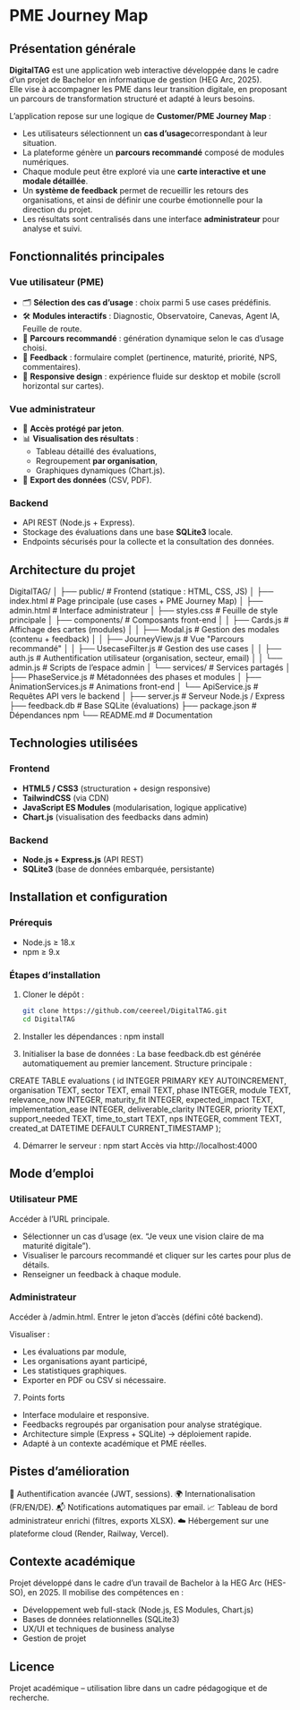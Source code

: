 # PME Journey Map

## Présentation générale
**DigitalTAG** est une application web interactive développée dans le cadre d’un projet de Bachelor en informatique de gestion (HEG Arc, 2025).  
Elle vise à accompagner les PME dans leur transition digitale, en proposant un parcours de transformation structuré et adapté à leurs besoins.

L’application repose sur une logique de **Customer/PME Journey Map** :  
- Les utilisateurs sélectionnent un **cas d’usage**correspondant à leur situation.  
- La plateforme génère un **parcours recommandé** composé de modules numériques.  
- Chaque module peut être exploré via une **carte interactive et une modale détaillée**.  
- Un **système de feedback** permet de recueillir les retours des organisations, et ainsi de définir une courbe émotionnelle pour la direction du projet.  
- Les résultats sont centralisés dans une interface **administrateur** pour analyse et suivi.  

## Fonctionnalités principales

### Vue utilisateur (PME)
- 🗂 **Sélection des cas d’usage** : choix parmi 5 use cases prédéfinis.  
- 🛠 **Modules interactifs** : Diagnostic, Observatoire, Canevas, Agent IA, Feuille de route.  
- 🔄 **Parcours recommandé** : génération dynamique selon le cas d’usage choisi.  
- 📝 **Feedback** : formulaire complet (pertinence, maturité, priorité, NPS, commentaires).  
- 📱 **Responsive design** : expérience fluide sur desktop et mobile (scroll horizontal sur cartes).  

### Vue administrateur
- 🔐 **Accès protégé par jeton**.  
- 📊 **Visualisation des résultats** :
  - Tableau détaillé des évaluations,
  - Regroupement **par organisation**,
  - Graphiques dynamiques (Chart.js).  
- 📂 **Export des données** (CSV, PDF).  

### Backend
- API REST (Node.js + Express).  
- Stockage des évaluations dans une base **SQLite3** locale.  
- Endpoints sécurisés pour la collecte et la consultation des données.  

## Architecture du projet

DigitalTAG/
│
├── public/ # Frontend (statique : HTML, CSS, JS)
│ ├── index.html # Page principale (use cases + PME Journey Map)
│ ├── admin.html # Interface administrateur
│ ├── styles.css # Feuille de style principale
│ ├── components/ # Composants front-end
│ │ ├── Cards.js # Affichage des cartes (modules)
│ │ ├── Modal.js # Gestion des modales (contenu + feedback)
│ │ ├── JourneyView.js # Vue "Parcours recommandé"
│ │ ├── UsecaseFilter.js # Gestion des use cases
│ │ ├── auth.js # Authentification utilisateur (organisation, secteur, email)
│ │ └── admin.js # Scripts de l’espace admin
│ └── services/ # Services partagés
│ ├── PhaseService.js # Métadonnées des phases et modules
│ ├── AnimationServices.js # Animations front-end
│ └── ApiService.js # Requêtes API vers le backend
│
├── server.js # Serveur Node.js / Express
├── feedback.db # Base SQLite (évaluations)
├── package.json # Dépendances npm
└── README.md # Documentation


## Technologies utilisées

### Frontend
- **HTML5 / CSS3** (structuration + design responsive)  
- **TailwindCSS** (via CDN)  
- **JavaScript ES Modules** (modularisation, logique applicative)  
- **Chart.js** (visualisation des feedbacks dans admin)  

### Backend
- **Node.js + Express.js** (API REST)  
- **SQLite3** (base de données embarquée, persistante)  

## Installation et configuration

### Prérequis
- Node.js ≥ 18.x  
- npm ≥ 9.x  

### Étapes d’installation
1. Cloner le dépôt :
   ```bash
   git clone https://github.com/ceereel/DigitalTAG.git
   cd DigitalTAG
2. Installer les dépendances :
npm install

3. Initialiser la base de données :
La base feedback.db est générée automatiquement au premier lancement.
Structure principale :

CREATE TABLE evaluations (
  id INTEGER PRIMARY KEY AUTOINCREMENT,
  organisation TEXT,
  sector TEXT,
  email TEXT,
  phase INTEGER,
  module TEXT,
  relevance_now INTEGER,
  maturity_fit INTEGER,
  expected_impact TEXT,
  implementation_ease INTEGER,
  deliverable_clarity INTEGER,
  priority TEXT,
  support_needed TEXT,
  time_to_start TEXT,
  nps INTEGER,
  comment TEXT,
  created_at DATETIME DEFAULT CURRENT_TIMESTAMP
);

4. Démarrer le serveur :
npm start
Accès via http://localhost:4000

## Mode d’emploi

### Utilisateur PME
Accéder à l’URL principale.
- Sélectionner un cas d’usage (ex. “Je veux une vision claire de ma maturité digitale”).
- Visualiser le parcours recommandé et cliquer sur les cartes pour plus de détails.
- Renseigner un feedback à chaque module.

### Administrateur
Accéder à /admin.html.
Entrer le jeton d’accès (défini côté backend).

Visualiser :
- Les évaluations par module,
- Les organisations ayant participé,
- Les statistiques graphiques.
- Exporter en PDF ou CSV si nécessaire.

7. Points forts
- Interface modulaire et responsive.
- Feedbacks regroupés par organisation pour analyse stratégique.
- Architecture simple (Express + SQLite) → déploiement rapide.
- Adapté à un contexte académique et PME réelles.

## Pistes d’amélioration

🔑 Authentification avancée (JWT, sessions).
🌍 Internationalisation (FR/EN/DE).
📬 Notifications automatiques par email.
📈 Tableau de bord administrateur enrichi (filtres, exports XLSX).
☁️ Hébergement sur une plateforme cloud (Render, Railway, Vercel).

## Contexte académique
Projet développé dans le cadre d’un travail de Bachelor à la HEG Arc (HES-SO), en 2025.
Il mobilise des compétences en :
- Développement web full-stack (Node.js, ES Modules, Chart.js)
- Bases de données relationnelles (SQLite3)
- UX/UI et techniques de business analyse
- Gestion de projet

## Licence
Projet académique – utilisation libre dans un cadre pédagogique et de recherche.
